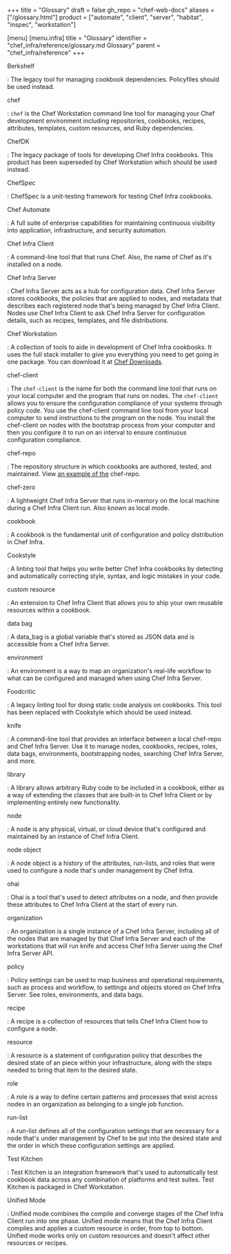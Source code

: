 +++
title = "Glossary"
draft = false
gh_repo = "chef-web-docs"
aliases = ["/glossary.html"]
product = ["automate", "client", "server", "habitat", "inspec", "workstation"]

[menu]
  [menu.infra]
 title = "Glossary"
 identifier = "chef_infra/reference/glossary.md Glossary"
 parent = "chef_infra/reference"
+++

Berkshelf

: The legacy tool for managing cookbook dependencies. Policyfiles should be used instead.

chef

: `chef` is the Chef Workstation command line tool for managing your Chef development environment including repositories, cookbooks, recipes, attributes, templates, custom resources, and Ruby dependencies.

ChefDK

: The legacy package of tools for developing Chef Infra cookbooks. This product has been superseded by Chef Workstation which should be used instead.

ChefSpec

: ChefSpec is a unit-testing framework for testing Chef Infra cookbooks.

Chef Automate

: A full suite of enterprise capabilities for maintaining continuous visibility into application, infrastructure, and security automation.

Chef Infra Client

: A command-line tool that that runs Chef. Also, the name of Chef as it's installed on a node.

Chef Infra Server

: Chef Infra Server acts as a hub for configuration data. Chef Infra Server stores cookbooks, the policies that are applied to nodes, and metadata that describes each registered node that's being managed by Chef Infra Client. Nodes use Chef Infra Client to ask Chef Infra Server for configuration details, such as recipes, templates, and file distributions.

Chef Workstation

: A collection of tools to aide in development of Chef Infra cookbooks. It uses the full stack installer to give you everything you need to get going in one package. You can download it at [Chef Downloads](https://www.chef.io/downloads).

chef-client

: The `chef-client` is the name for both the command line tool that runs on your local computer and the program that runs on nodes. The `chef-client` allows you to ensure the configuration compliance of your systems through policy code. You use the chef-client command line tool from your local computer to send instructions to the program on the node. You install the chef-client on nodes with the bootstrap process from your computer and then you configure it to run on an interval to ensure continuous configuration compliance.

chef-repo

: The repository structure in which cookbooks are authored, tested, and maintained. View [an example of the](https://github.com/chef/chef-repo) chef-repo.

chef-zero

: A lightweight Chef Infra Server that runs in-memory on the local machine during a Chef Infra Client run. Also known as local mode.

cookbook

: A cookbook is the fundamental unit of configuration and policy distribution in Chef Infra.

Cookstyle

: A linting tool that helps you write better Chef Infra cookbooks by detecting and automatically correcting style, syntax, and logic mistakes in your code.

custom resource

: An extension to Chef Infra Client that allows you to ship your own reusable resources within a cookbook.

data bag

: A data_bag is a global variable that's stored as JSON data and is accessible from a Chef Infra Server.

environment

: An environment is a way to map an organization's real-life workflow to what can be configured and managed when using Chef Infra Server.

Foodcritic

: A legacy linting tool for doing static code analysis on cookbooks. This tool has been replaced with Cookstyle which should be used instead.

knife

: A command-line tool that provides an interface between a local chef-repo and Chef Infra Server. Use it to manage nodes, cookbooks, recipes, roles, data bags, environments, bootstrapping nodes, searching Chef Infra Server, and more.

library

: A library allows arbitrary Ruby code to be included in a cookbook, either as a way of extending the classes that are built-in to Chef Infra Client or by implementing entirely new functionality.

node

: A node is any physical, virtual, or cloud device that's configured and maintained by an instance of Chef Infra Client.

node object

: A node object is a history of the attributes, run-lists, and roles that were used to configure a node that's under management by Chef Infra.

ohai

: Ohai is a tool that's used to detect attributes on a node, and then provide these attributes to Chef Infra Client at the start of every run.

organization

: An organization is a single instance of a Chef Infra Server, including all of the nodes that are managed by that Chef Infra Server and each of the workstations that will run knife and access Chef Infra Server using the Chef Infra Server API.

policy

: Policy settings can be used to map business and operational requirements, such as process and workflow, to settings and objects stored on Chef Infra Server. See roles, environments, and data bags.

recipe

: A recipe is a collection of resources that tells Chef Infra Client how to configure a node.

resource

: A resource is a statement of configuration policy that describes the desired state of an piece within your infrastructure, along with the steps needed to bring that item to the desired state.

role

: A role is a way to define certain patterns and processes that exist across nodes in an organization as belonging to a single job function.

run-list

: A run-list defines all of the configuration settings that are necessary for a node that's under management by Chef to be put into the desired state and the order in which these configuration settings are applied.

Test Kitchen

: Test Kitchen is an integration framework that's used to automatically test cookbook data across any combination of platforms and test suites. Test Kitchen is packaged in Chef Workstation.

Unified Mode

: Unified mode combines the compile and converge stages of the Chef Infra Client run into one phase. Unified mode means that the Chef Infra Client compiles and applies a custom resource in order, from top to bottom. Unified mode works only on custom resources and doesn't affect other resources or recipes.
